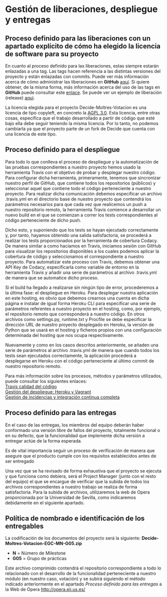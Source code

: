 # Gestión de liberaciones, despliegue y entregas

## Proceso definido para las liberaciones con un apartado explícito de cómo ha elegido la licencia de software para su proyecto

En cuanto al proceso definido para las liberaciones, estas siempre estarán enlazadas a una tag. Las tags hacen referencia a las distintas versiones del proyecto y están enlazadas con commits. Puede ver más información acerca de cómo administrar las liberaciones en **GitHub** [aquí](https://help.github.com/articles/creating-releases/). Si quiere obtener, de la misma forma, más información acerca del uso de las tags en **GitHub** puede consultar este [enlace](https://developer.github.com/v3/git/tags/).
Se puede ver un ejemplo de liberación (release) [aquí](https://github.com/decide-moltres/decide-votacion/releases/tag/v1.1).

La licencia elegida para el proyecto Decide-Moltres-Votacion es una licencia de tipo copyleft, en concreto la 
[AGPL 3.0](https://www.gnu.org/licenses/agpl-3.0.en.html). Esta licencia, entre otras cosas, especifica que el trabajo 
desarrollado a partir de código que esté bajo ella debe seguir teniendo la misma licencia. Por lo tanto, no podemos 
cambiarla ya que el proyecto parte de un fork de Decide que cuenta con una licencia de este tipo.

## Proceso definido para el despliegue
Para todo lo que conlleva el proceso de despliegue y la automatización de las pruebas correspondientes a nuestro proyecto hemos usado la herramienta Travis con el objetivo de probar y desplegar nuestro código. Para configurar dicha herramienta, primeramente, tenemos que sincronizar nuestro perfil de GitHub, que contiene todos los repositorios (públicos) y seleccionar aquel que contiene todo el código perteneciente a nuestro proyecto. Para realizar dicha comunicación debemos especificar un archivo .travis.yml en el directorio base de nuestro proyecto que contendrá los parámetros necesarios para que cada vez que realicemos un push a nuestro repositorio remoto, la herramienta Travis comience a desarrollar un nuevo build en el que se comienzan a correr los tests correspondientes al código perteneciente de dicho push.

Dicho esto, y suponiendo que los tests se hayan ejecutado correctamente y, por tanto, hayamos obtenido una salida satisfactoria, se procederá a realizar los tests proporcionados por la herramienta de cobertura Codacy. De manera similar a como hacíamos en Travis, iniciamos sesión con GitHub para visualizar los repositorios disponibles a los cuales podemos aplicar la cobertura de código y seleccionamos el correspondiente a nuestro proyecto. Para automatizar este proceso con Travis, debemos obtener una API Key de Codacy, especificarla como variable de entorno en la herramienta Travis y añadir una serie de parámetros al archivo .travis.yml de manera que se automatice dicho proceso.

Si el build ha llegado a realizarse sin ningún tipo de error, procederemos a la última fase: el despliegue en Heroku.
Para desplegar nuestra aplicación en este hosting, es obvio que debemos crearnos una cuenta en dicha página e instalar de igual forma Heroku CLI para especificar una serie de parámetros referentes a nuestro proyecto en el hosting, como, por ejemplo, el repositorio remoto que corresponderá a nuestro código. En otros archivos como settings.py, runtime.txt y Procfile se debe especificar la dirección URL de nuestro proyecto desplegado en Heroku, la versión de Python que se usará en el hosting y ficheros propios con una configuración determinada del hosting que nos ocupa respectivamente.

Nuevamente y como en los casos descritos anteriormente, se añaden una serie de parámetros al archivo .travis.yml de manera que cuando todos los tests sean ejecutados correctamente, la aplicación procederá a desplegarse en Heroku con el código perteneciente al último commit de nuestro repositorio remoto.

Para más información sobre los procesos, métodos y parámetros utilizados, puede consultar los siguientes enlaces: <br>
[Travis calidad del código](https://1984.lsi.us.es/wiki-egc/index.php/Travis_calidad_de_c%C3%B3digo) <br>
[Gestión del despliegue: Heroku y Vagrant](https://1984.lsi.us.es/wiki-egc/index.php/Gesti%C3%B3n_del_despliegue:_Heroku_y_Vagrant) <br>
[Gestión de incidencias y integración continua completa](https://1984.lsi.us.es/wiki-egc/index.php/Gesti%C3%B3n_de_incidencias_y_integraci%C3%B3n_continua_completa)

## Proceso definido para las entregas
En el caso de las entregas, los miembros del equipo deberán haber conformado una versión libre de fallos del proyecto, totalmente funcional o en su defecto, que la funcionalidad que implemente dicha versión a entregar actúe de la forma esperada.

Es de vital importancia seguir un proceso de verificación de manera que asegure que el producto cumple con los requisitos establecidos antes de ser entregado

Una vez que se ha revisado de forma exhaustiva que el proyecto se ejecuta y que funciona como debiera, será el Project Manager (junto con el resto del equipo) el que se encargue de verificar que la subida de todos los archivos correspondientes a nuestro trabajo se realiza de forma satisfactoria. Para la subida de archivos, utilizaremos la web de Opera proporcionada por la Universidad de Sevilla, como indicaremos debidamente en el siguiente apartado.


## Política de nombrado e identificación de los entregables

La codificación de los documentos del proyecto será la siguiente: 
**Decide-Moltres-Votacion-EGC-MN-G05.zip**

   * **N** = Número de Milestone
   * **G05** = Grupo de prácticas

Este archivo comprimido contendrá el repositorio correspondiente a todo lo relacionado con el desarrollo de la funcionalidad perteneciente a nuestro módulo (en nuestro caso, votación) y se subirá siguiendo el método indicado anteriormente en el apartado _Proceso definido para las entregas_ a la Web de Opera http://opera.eii.us.es/

